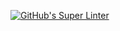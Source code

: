 [![GitHub's Super Linter](https://github.com/ICS20-Programming-StellaS/Unit2-02-HTML-AreaPerRectangle/workflows/GitHub's%20Super%20Linter/badge.svg)](https://github.com/ICS20-Programming-StellaS/Unit2-02-HTML-AreaPerRectangle/actions)